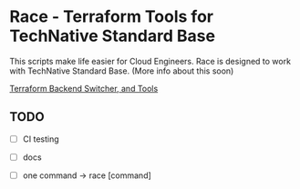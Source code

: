 # Race - Terraform Tools for TechNative Standard Base

This scripts make life easier for Cloud Engineers. Race is designed to work
with TechNative Standard Base. (More info about this soon)

[Terraform Backend Switcher, and Tools](./docs/terraform-backend-tools.md)


## TODO

- [ ] CI testing
- [ ] docs
- [ ] one command -> race [command]

